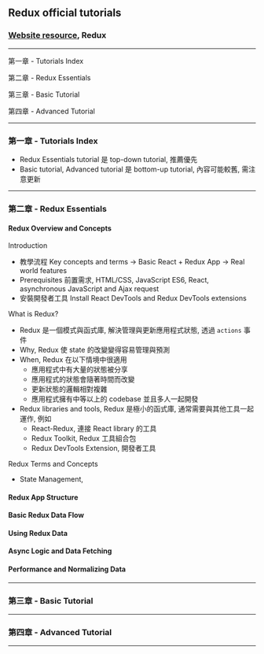 ## Redux official tutorials

### [Website resource](https://redux.js.org/tutorials/tutorials-index), Redux

---

第一章 - Tutorials Index

第二章 - Redux Essentials

第三章 - Basic Tutorial

第四章 - Advanced Tutorial

---

### 第一章 - Tutorials Index

- Redux Essentials tutorial 是 top-down tutorial, 推薦優先
- Basic tutorial, Advanced tutorial 是 bottom-up tutorial, 內容可能較舊, 需注意更新

---

### 第二章 - Redux Essentials

#### Redux Overview and Concepts

Introduction

- 教學流程 Key concepts and terms -> Basic React + Redux App -> Real world features
- Prerequisites 前置需求, HTML/CSS, JavaScript ES6, React, asynchronous JavaScript and Ajax request
- 安裝開發者工具 Install React DevTools and Redux DevTools extensions

What is Redux?

- Redux 是一個模式與函式庫, 解決管理與更新應用程式狀態, 透過 `actions` 事件
- Why, Redux 使 state 的改變變得容易管理與預測
- When, Redux 在以下情境中很適用
  - 應用程式中有大量的狀態被分享
  - 應用程式的狀態會隨著時間而改變
  - 更新狀態的邏輯相對複雜
  - 應用程式擁有中等以上的 codebase 並且多人一起開發
- Redux libraries and tools, Redux 是極小的函式庫, 通常需要與其他工具一起運作, 例如
  - React-Redux, 連接 React library 的工具
  - Redux Toolkit, Redux 工具組合包
  - Redux DevTools Extension, 開發者工具

Redux Terms and Concepts

- State Management, 

#### Redux App Structure

#### Basic Redux Data Flow
#### Using Redux Data
#### Async Logic and Data Fetching 
#### Performance and Normalizing Data

---

### 第三章 - Basic Tutorial


---

### 第四章 - Advanced Tutorial


---
